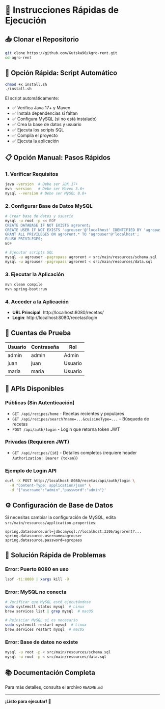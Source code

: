 # 🚀 Instrucciones Rápidas de Ejecución

## 📥 Clonar el Repositorio

```bash
git clone https://github.com/Gutska90/Agro-rent.git
cd agro-rent
```

## 🎯 Opción Rápida: Script Automático

```bash
chmod +x install.sh
./install.sh
```

El script automáticamente:
- ✅ Verifica Java 17+ y Maven
- ✅ Instala dependencias si faltan
- ✅ Configura MySQL (si no está instalado)
- ✅ Crea la base de datos y usuario
- ✅ Ejecuta los scripts SQL
- ✅ Compila el proyecto
- ✅ Ejecuta la aplicación

## 📋 Opción Manual: Pasos Rápidos

### 1. Verificar Requisitos

```bash
java -version  # Debe ser JDK 17+
mvn -version   # Debe ser Maven 3.6+
mysql --version # Debe ser MySQL 8.0+
```

### 2. Configurar Base de Datos MySQL

```bash
# Crear base de datos y usuario
mysql -u root -p << EOF
CREATE DATABASE IF NOT EXISTS agrorent;
CREATE USER IF NOT EXISTS 'agrouser'@'localhost' IDENTIFIED BY 'agropass';
GRANT ALL PRIVILEGES ON agrorent.* TO 'agrouser'@'localhost';
FLUSH PRIVILEGES;
EOF

# Ejecutar scripts SQL
mysql -u agrouser -pagropass agrorent < src/main/resources/schema.sql
mysql -u agrouser -pagropass agrorent < src/main/resources/data.sql
```

### 3. Ejecutar la Aplicación

```bash
mvn clean compile
mvn spring-boot:run
```

### 4. Acceder a la Aplicación

- **URL Principal**: http://localhost:8080/recetas/
- **Login**: http://localhost:8080/recetas/login

## 👥 Cuentas de Prueba

| Usuario | Contraseña | Rol |
|---------|------------|-----|
| admin | admin | Admin |
| juan | juan | Usuario |
| maria | maria | Usuario |

## 🔗 APIs Disponibles

### Públicas (Sin Autenticación)
- `GET /api/recipes/home` - Recetas recientes y populares
- `GET /api/recipes/search?name=...&cuisineType=...` - Búsqueda de recetas
- `POST /api/auth/login` - Login que retorna token JWT

### Privadas (Requieren JWT)
- `GET /api/recipes/{id}` - Detalles completos (requiere header `Authorization: Bearer {token}`)

### Ejemplo de Login API

```bash
curl -X POST http://localhost:8080/recetas/api/auth/login \
  -H "Content-Type: application/json" \
  -d '{"username":"admin","password":"admin"}'
```

## ⚙️ Configuración de Base de Datos

Si necesitas cambiar la configuración de MySQL, edita `src/main/resources/application.properties`:

```properties
spring.datasource.url=jdbc:mysql://localhost:3306/agrorent?...
spring.datasource.username=agrouser
spring.datasource.password=agropass
```

## 🐛 Solución Rápida de Problemas

### Error: Puerto 8080 en uso
```bash
lsof -ti:8080 | xargs kill -9
```

### Error: MySQL no conecta
```bash
# Verificar que MySQL esté ejecutándose
sudo systemctl status mysql  # Linux
brew services list | grep mysql  # macOS

# Reiniciar MySQL si es necesario
sudo systemctl restart mysql  # Linux
brew services restart mysql  # macOS
```

### Error: Base de datos no existe
```bash
mysql -u root -p < src/main/resources/schema.sql
mysql -u root -p < src/main/resources/data.sql
```

## 📚 Documentación Completa

Para más detalles, consulta el archivo `README.md`

---

**¡Listo para ejecutar!** 🎉

